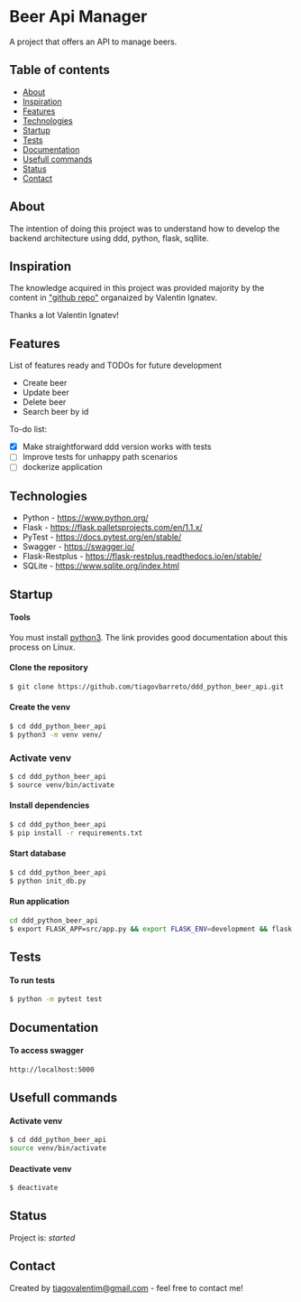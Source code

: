 # Beer Api Manager
A project that offers an API to manage beers. 

## Table of contents
* [About](#about)
* [Inspiration](#inspiration)
* [Features](#features)
* [Technologies](#technologies)
* [Startup](#startup)
* [Tests](#tests)
* [Documentation](#documentation)
* [Usefull commands](#usefull-commands)
* [Status](#status)
* [Contact](#contact)

## About
The intention of doing this project was to understand how to develop the backend architecture using ddd, python, flask, sqllite.

## Inspiration
The knowledge acquired in this project was provided majority by the content in ["github repo"](https://github.com/valignatev/ddd-dynamic) organaized by Valentin Ignatev. 


Thanks a lot Valentin Ignatev!

## Features
List of features ready and TODOs for future development
* Create beer
* Update beer
* Delete beer
* Search beer by id

To-do list:
- [X] Make straightforward ddd version works with tests
- [ ] Improve tests for unhappy path scenarios
- [ ] dockerize application

## Technologies
* Python - https://www.python.org/
* Flask - https://flask.palletsprojects.com/en/1.1.x/
* PyTest - https://docs.pytest.org/en/stable/
* Swagger - https://swagger.io/
* Flask-Restplus - https://flask-restplus.readthedocs.io/en/stable/
* SQLite - https://www.sqlite.org/index.html

## Startup

#### Tools
You must install [python3](https://docs.python-guide.org/starting/install3/linux/). The link provides good documentation about this process on Linux.

#### Clone the repository
```sh
$ git clone https://github.com/tiagovbarreto/ddd_python_beer_api.git
```

#### Create the venv
```sh
$ cd ddd_python_beer_api
$ python3 -m venv venv/
```

### Activate venv
```sh
$ cd ddd_python_beer_api
$ source venv/bin/activate
```

#### Install dependencies
```sh
$ cd ddd_python_beer_api
$ pip install -r requirements.txt
```

#### Start database
```sh
$ cd ddd_python_beer_api
$ python init_db.py
```

#### Run application
```sh
cd ddd_python_beer_api
$ export FLASK_APP=src/app.py && export FLASK_ENV=development && flask run
```

## Tests
#### To run tests
```sh
$ python -m pytest test
```

## Documentation
#### To access swagger
```sh
http://localhost:5000
```

## Usefull commands
#### Activate venv
```sh
$ cd ddd_python_beer_api
source venv/bin/activate
```

#### Deactivate venv
```sh
$ deactivate
```

## Status
Project is: _started_

## Contact
Created by tiagovalentim@gmail.com - feel free to contact me!


